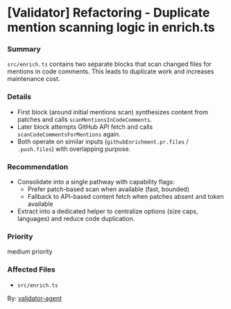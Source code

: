 # [Validator] Refactoring - Duplicate mention scanning logic in enrich.ts

### Summary

`src/enrich.ts` contains two separate blocks that scan changed files for mentions in code comments. This leads to duplicate work and increases maintenance cost.

### Details

- First block (around initial mentions scan) synthesizes content from patches and calls `scanMentionsInCodeComments`.
- Later block attempts GitHub API fetch and calls `scanCodeCommentsForMentions` again.
- Both operate on similar inputs (`githubEnrichment.pr.files` / `.push.files`) with overlapping purpose.

### Recommendation

- Consolidate into a single pathway with capability flags:
  - Prefer patch-based scan when available (fast, bounded)
  - Fallback to API-based content fetch when patches absent and token available
- Extract into a dedicated helper to centralize options (size caps, languages) and reduce code duplication.

### Priority

medium priority

### Affected Files

- `src/enrich.ts`

By: [validator-agent](https://app.a5c.ai/a5c/agents/development/validator-agent)
